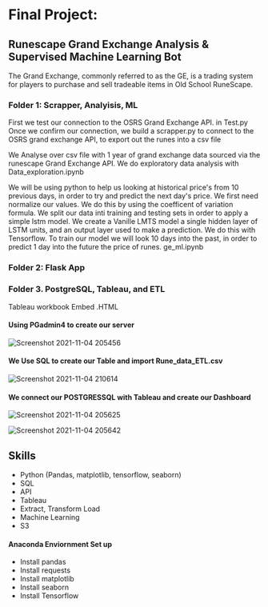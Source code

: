 # Final Project:

## Runescape Grand Exchange Analysis & Supervised Machine Learning Bot
The Grand Exchange, commonly referred to as the GE, is a trading system for players to purchase and sell tradeable items in Old School RuneScape.

### Folder 1: Scrapper, Analyisis, ML
First we test our connection to the OSRS Grand Exchange API. in Test.py
Once we confirm our connection, we build a scrapper.py to connect to the OSRS grand exchange API, to export out the runes into a csv file


We Analyse over csv file with 1 year of grand exchange data sourced via the runescape Grand Exchange API. We do exploratory data analysis with Data_exploration.ipynb

We will be using python to help us looking at historical price's from 10 previous days, in order to try and predict the next day's price. We first need normalize our values. We do this by using the coefficent of variation formula. We split our data inti training and testing sets in order to apply a simple lstm model. We create a Vanille LMTS model a single hidden layer of LSTM units, and an output layer used to make a prediction. We do this with Tensorflow. To train our model we will look 10 days into the past, in order to predict 1 day into the future the price of runes. ge_ml.ipynb

### Folder 2: Flask App





### Folder 3. PostgreSQL, Tableau, and ETL


Tableau workbook
Embed .HTML 

#### Using PGadmin4 to create our server
![Screenshot 2021-11-04 205456](https://user-images.githubusercontent.com/83923903/140532563-b6794c30-5c3b-4608-a0f8-2d575c3937fa.png)

#### We Use SQL to create our Table and import Rune_data_ETL.csv 
![Screenshot 2021-11-04 210614](https://user-images.githubusercontent.com/83923903/140456662-a3ab6c3d-43bc-4c4d-ad65-ebdfd8137176.png)

#### We connect our POSTGRESSQL with Tableau and create our Dashboard
![Screenshot 2021-11-04 205625](https://user-images.githubusercontent.com/83923903/140456711-fcd2e8c8-a0c1-4201-9eae-93fe90f398ee.png)

![Screenshot 2021-11-04 205642](https://user-images.githubusercontent.com/83923903/140456753-906a7749-f01c-481f-a971-311ac9132c33.png)



## Skills

* Python (Pandas, matplotlib, tensorflow, seaborn)
* SQL
* API
* Tableau
* Extract, Transform Load
* Machine Learning
* S3



#### Anaconda Enviornment Set up

* Install pandas
* Install requests
* Install matplotlib
* Install seaborn
* Install Tensorflow




